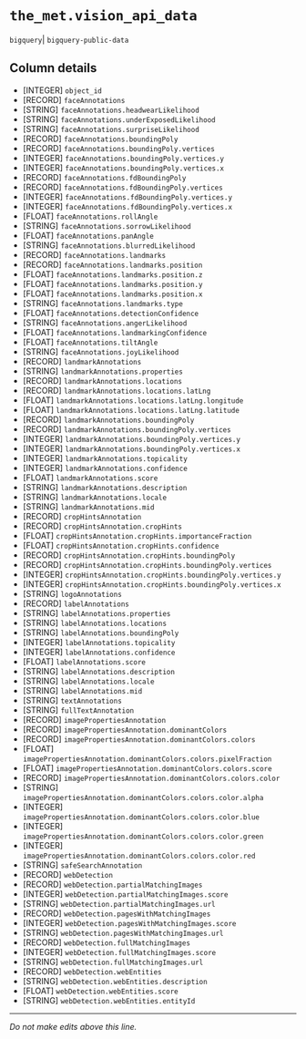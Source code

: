 # `the_met.vision_api_data`
`bigquery`| `bigquery-public-data`

## Column details
* [INTEGER]   `object_id`
* [RECORD]    `faceAnnotations`
* [STRING]    `faceAnnotations.headwearLikelihood`
* [STRING]    `faceAnnotations.underExposedLikelihood`
* [STRING]    `faceAnnotations.surpriseLikelihood`
* [RECORD]    `faceAnnotations.boundingPoly`
* [RECORD]    `faceAnnotations.boundingPoly.vertices`
* [INTEGER]   `faceAnnotations.boundingPoly.vertices.y`
* [INTEGER]   `faceAnnotations.boundingPoly.vertices.x`
* [RECORD]    `faceAnnotations.fdBoundingPoly`
* [RECORD]    `faceAnnotations.fdBoundingPoly.vertices`
* [INTEGER]   `faceAnnotations.fdBoundingPoly.vertices.y`
* [INTEGER]   `faceAnnotations.fdBoundingPoly.vertices.x`
* [FLOAT]     `faceAnnotations.rollAngle`
* [STRING]    `faceAnnotations.sorrowLikelihood`
* [FLOAT]     `faceAnnotations.panAngle`
* [STRING]    `faceAnnotations.blurredLikelihood`
* [RECORD]    `faceAnnotations.landmarks`
* [RECORD]    `faceAnnotations.landmarks.position`
* [FLOAT]     `faceAnnotations.landmarks.position.z`
* [FLOAT]     `faceAnnotations.landmarks.position.y`
* [FLOAT]     `faceAnnotations.landmarks.position.x`
* [STRING]    `faceAnnotations.landmarks.type`
* [FLOAT]     `faceAnnotations.detectionConfidence`
* [STRING]    `faceAnnotations.angerLikelihood`
* [FLOAT]     `faceAnnotations.landmarkingConfidence`
* [FLOAT]     `faceAnnotations.tiltAngle`
* [STRING]    `faceAnnotations.joyLikelihood`
* [RECORD]    `landmarkAnnotations`
* [STRING]    `landmarkAnnotations.properties`
* [RECORD]    `landmarkAnnotations.locations`
* [RECORD]    `landmarkAnnotations.locations.latLng`
* [FLOAT]     `landmarkAnnotations.locations.latLng.longitude`
* [FLOAT]     `landmarkAnnotations.locations.latLng.latitude`
* [RECORD]    `landmarkAnnotations.boundingPoly`
* [RECORD]    `landmarkAnnotations.boundingPoly.vertices`
* [INTEGER]   `landmarkAnnotations.boundingPoly.vertices.y`
* [INTEGER]   `landmarkAnnotations.boundingPoly.vertices.x`
* [INTEGER]   `landmarkAnnotations.topicality`
* [INTEGER]   `landmarkAnnotations.confidence`
* [FLOAT]     `landmarkAnnotations.score`
* [STRING]    `landmarkAnnotations.description`
* [STRING]    `landmarkAnnotations.locale`
* [STRING]    `landmarkAnnotations.mid`
* [RECORD]    `cropHintsAnnotation`
* [RECORD]    `cropHintsAnnotation.cropHints`
* [FLOAT]     `cropHintsAnnotation.cropHints.importanceFraction`
* [FLOAT]     `cropHintsAnnotation.cropHints.confidence`
* [RECORD]    `cropHintsAnnotation.cropHints.boundingPoly`
* [RECORD]    `cropHintsAnnotation.cropHints.boundingPoly.vertices`
* [INTEGER]   `cropHintsAnnotation.cropHints.boundingPoly.vertices.y`
* [INTEGER]   `cropHintsAnnotation.cropHints.boundingPoly.vertices.x`
* [STRING]    `logoAnnotations`
* [RECORD]    `labelAnnotations`
* [STRING]    `labelAnnotations.properties`
* [STRING]    `labelAnnotations.locations`
* [STRING]    `labelAnnotations.boundingPoly`
* [INTEGER]   `labelAnnotations.topicality`
* [INTEGER]   `labelAnnotations.confidence`
* [FLOAT]     `labelAnnotations.score`
* [STRING]    `labelAnnotations.description`
* [STRING]    `labelAnnotations.locale`
* [STRING]    `labelAnnotations.mid`
* [STRING]    `textAnnotations`
* [STRING]    `fullTextAnnotation`
* [RECORD]    `imagePropertiesAnnotation`
* [RECORD]    `imagePropertiesAnnotation.dominantColors`
* [RECORD]    `imagePropertiesAnnotation.dominantColors.colors`
* [FLOAT]     `imagePropertiesAnnotation.dominantColors.colors.pixelFraction`
* [FLOAT]     `imagePropertiesAnnotation.dominantColors.colors.score`
* [RECORD]    `imagePropertiesAnnotation.dominantColors.colors.color`
* [STRING]    `imagePropertiesAnnotation.dominantColors.colors.color.alpha`
* [INTEGER]   `imagePropertiesAnnotation.dominantColors.colors.color.blue`
* [INTEGER]   `imagePropertiesAnnotation.dominantColors.colors.color.green`
* [INTEGER]   `imagePropertiesAnnotation.dominantColors.colors.color.red`
* [STRING]    `safeSearchAnnotation`
* [RECORD]    `webDetection`
* [RECORD]    `webDetection.partialMatchingImages`
* [INTEGER]   `webDetection.partialMatchingImages.score`
* [STRING]    `webDetection.partialMatchingImages.url`
* [RECORD]    `webDetection.pagesWithMatchingImages`
* [INTEGER]   `webDetection.pagesWithMatchingImages.score`
* [STRING]    `webDetection.pagesWithMatchingImages.url`
* [RECORD]    `webDetection.fullMatchingImages`
* [INTEGER]   `webDetection.fullMatchingImages.score`
* [STRING]    `webDetection.fullMatchingImages.url`
* [RECORD]    `webDetection.webEntities`
* [STRING]    `webDetection.webEntities.description`
* [FLOAT]     `webDetection.webEntities.score`
* [STRING]    `webDetection.webEntities.entityId`

-------------------------------------------------------------------------------
*Do not make edits above this line.*
